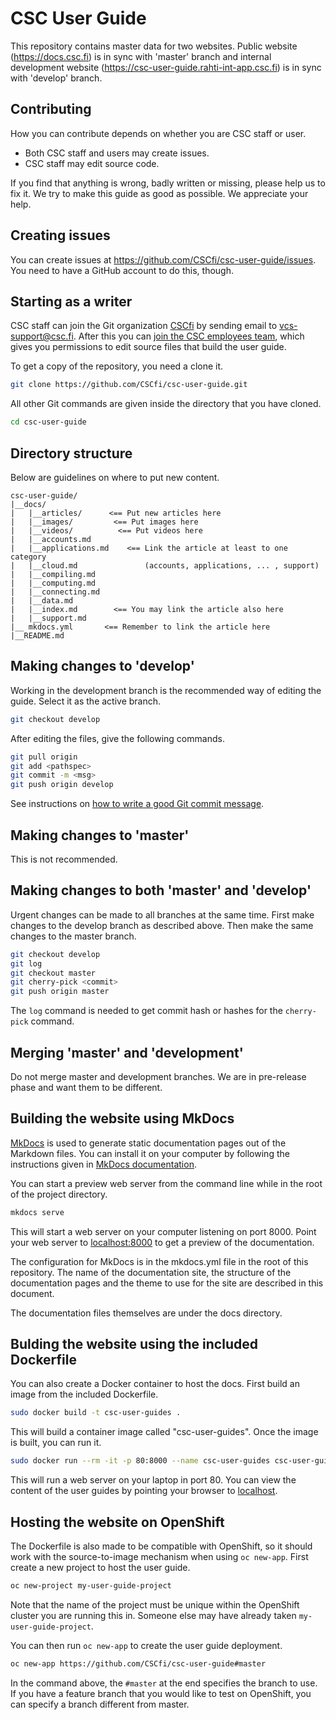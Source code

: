 # CSC User Guide

This repository contains master data for two websites. Public website 
(https://docs.csc.fi) is in sync with 'master' branch and internal development
website (https://csc-user-guide.rahti-int-app.csc.fi) is in sync with 'develop'
branch.

## Contributing

How you can contribute depends on whether you are CSC staff or user.

* Both CSC staff and users may create issues.
* CSC staff may edit source code.

If you find that anything is wrong, badly written or missing, please help us to 
fix it. We try to make this guide as good as possible. We appreciate your help.

## Creating issues

You can create issues at https://github.com/CSCfi/csc-user-guide/issues. You 
need to have a GitHub account to do this, though.

## Starting as a writer

CSC staff can join the Git organization [CSCfi](https://github.com/CSCfi) by 
sending email to vcs-support@csc.fi. After this you can [join the CSC employees 
team](https://github.com/orgs/CSCfi/teams/employees/members), which gives you 
permissions to edit source files that build the user guide.

To get a copy of the repository, you need a clone it.

```bash
git clone https://github.com/CSCfi/csc-user-guide.git
```

All other Git commands are given inside the directory that you have cloned.

```bash
cd csc-user-guide
```

## Directory structure

Below are guidelines on where to put new content.

```
csc-user-guide/
|__docs/
|   |__articles/      <== Put new articles here
|   |__images/         <== Put images here
|   |__videos/          <== Put videos here
|   |__accounts.md
|   |__applications.md    <== Link the article at least to one category
|   |__cloud.md               (accounts, applications, ... , support)
|   |__compiling.md
|   |__computing.md
|   |__connecting.md
|   |__data.md
|   |__index.md        <== You may link the article also here
|   |__support.md
|__ mkdocs.yml       <== Remember to link the article here
|__README.md
```

## Making changes to 'develop'

Working in the development branch is the recommended way of editing the guide. 
Select it as the active branch.

```bash
git checkout develop
```

After editing the files, give the following commands.

```bash
git pull origin
git add <pathspec>
git commit -m <msg>
git push origin develop
```

See instructions on [how to write a good Git commit 
message](https://chris.beams.io/posts/git-commit/).

## Making changes to 'master'

This is not recommended.

## Making changes to both 'master' and 'develop'

Urgent changes can be made to all branches at the same time. First make changes 
to the develop branch as described above. Then make the same changes to the 
master branch.

```bash
git checkout develop
git log
git checkout master
git cherry-pick <commit>
git push origin master
```

The `log` command is needed to get commit hash or hashes for the `cherry-pick` 
command.

## Merging 'master' and 'development'

Do not merge master and development branches. We are in pre-release phase and 
want them to be different.

## Building the website using MkDocs

[MkDocs](http://www.mkdocs.org/) is used to generate static documentation pages 
out of the Markdown files. You can install it on your computer by following the 
instructions given in [MkDocs 
documentation](http://www.mkdocs.org/#installation).

You can start a preview web server from the command line while in the root of 
the project directory.

```bash
mkdocs serve
```

This will start a web server on your computer listening on port 8000. Point 
your web server to [localhost:8000](http://localhost:8000) to get a preview of 
the documentation.

The configuration for MkDocs is in the mkdocs.yml file in the root of this 
repository. The name of the documentation site, the structure of the 
documentation pages and the theme to use for the site are described in this 
document.

The documentation files themselves are under the docs directory.

## Bulding the website using the included Dockerfile

You can also create a Docker container to host the docs. First build an image 
from the included Dockerfile.

```bash
sudo docker build -t csc-user-guides .
```

This will build a container image called "csc-user-guides". Once the image is 
built, you can run it.

```bash
sudo docker run --rm -it -p 80:8000 --name csc-user-guides csc-user-guides
```

This will run a web server on your laptop in port 80. You can view the content 
of the user guides by pointing your browser to [localhost](http://localhost).

## Hosting the website on OpenShift

The Dockerfile is also made to be compatible with OpenShift, so it should work 
with the source-to-image mechanism when using `oc new-app`. First create a new 
project to host the user guide.

```bash
oc new-project my-user-guide-project
```

Note that the name of the project must be unique within the OpenShift cluster 
you are running this in. Someone else may have already taken 
`my-user-guide-project`.

You can then run `oc new-app` to create the user guide deployment.

```bash
oc new-app https://github.com/CSCfi/csc-user-guide#master
```

In the command above, the `#master` at the end specifies the branch to use. If 
you have a feature branch that you would like to test on OpenShift, you can 
specify a branch different from master.
